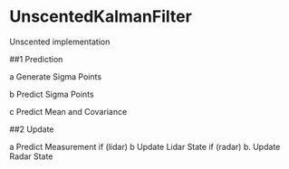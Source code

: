 # UnscentedKalmanFilter
Unscented implementation

##1 Prediction

  a Generate Sigma Points

  b Predict Sigma Points

  c Predict Mean and Covariance

##2 Update

  a Predict Measurement
  if (lidar)
    b Update Lidar State 
  if (radar)
    b. Update Radar State
